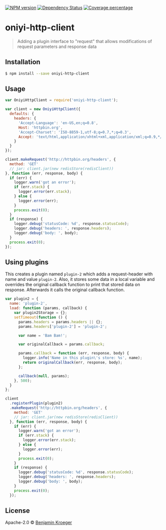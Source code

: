 [![NPM version][npm-image]][npm-url] [![Dependency Status][daviddm-image]][daviddm-url] [![Coverage percentage][coveralls-image]][coveralls-url]

# oniyi-http-client 
> Adding a plugin interface to &#34;request&#34; that allows modifications of request parameters and response data

## Installation

```sh
$ npm install --save oniyi-http-client
```

## Usage

```js
var OniyiHttpClient = require('oniyi-http-client');

var client = new OniyiHttpClient({
  defaults: {
    headers: {
      'Accept-Language': 'en-US,en;q=0.8',
      Host: 'httpbin.org',
      'Accept-Charset': 'ISO-8859-1,utf-8;q=0.7,*;q=0.3',
      Accept: 'text/html,application/xhtml+xml,application/xml;q=0.9,*/*;q=0.8'
    }
  }
});

client.makeRequest('http://httpbin.org/headers', {
  method: 'GET'
  // jar: client.jar(new redisStore(redisClient))
}, function (err, response, body) {
  if (err) {
    logger.warn('got an error');
    if (err.stack) {
      logger.error(err.stack);
    } else {
      logger.error(err);
    }
    process.exit(0);
  }
  if (response) {
    logger.debug('statusCode: %d', response.statusCode);
    logger.debug('headers: ', response.headers);
    logger.debug('body: ', body);
  }
  process.exit(0);
});
```

## Using plugins

This creates a plugin named `plugin-2` which adds a request-header with name and value `plugin-2`.
Also, it stores some data in a local variable and overrides the original callback function 
to print that stored data on response. Afterwards it calls the original callback function.

```js
var plugin2 = {
  name: 'plugin-2',
  load: function (params, callback) {
    var plugin2Storage = {};
    setTimeout(function () {
      params.headers = params.headers || {};
      params.headers['plugin-2'] = 'plugin-2';

      var name = 'Bam Bam!';

      var originalCallback = params.callback;

      params.callback = function (err, response, body) {
        logger.info('Name in this plugin\'s store: %s', name);
        return originalCallback(err, response, body);
      };

      callback(null, params);
    }, 500);
  }
};

client
  .registerPlugin(plugin2)
  .makeRequest('http://httpbin.org/headers', {
    method: 'GET'
    // jar: client.jar(new redisStore(redisClient))
  }, function (err, response, body) {
    if (err) {
      logger.warn('got an error');
      if (err.stack) {
        logger.error(err.stack);
      } else {
        logger.error(err);
      }
      process.exit(0);
    }
    if (response) {
      logger.debug('statusCode: %d', response.statusCode);
      logger.debug('headers: ', response.headers);
      logger.debug('body: ', body);
    }
    process.exit(0);
  });

```
## License

Apache-2.0 © [Benjamin Kroeger]()


[npm-image]: https://badge.fury.io/js/oniyi-http-client.svg
[npm-url]: https://npmjs.org/package/oniyi-http-client
[travis-image]: https://travis-ci.org/benkroeger/oniyi-http-client.svg?branch=master
[travis-url]: https://travis-ci.org/benkroeger/oniyi-http-client
[daviddm-image]: https://david-dm.org/benkroeger/oniyi-http-client.svg?theme=shields.io
[daviddm-url]: https://david-dm.org/benkroeger/oniyi-http-client
[coveralls-image]: https://coveralls.io/repos/benkroeger/oniyi-http-client/badge.svg
[coveralls-url]: https://coveralls.io/r/benkroeger/oniyi-http-client
